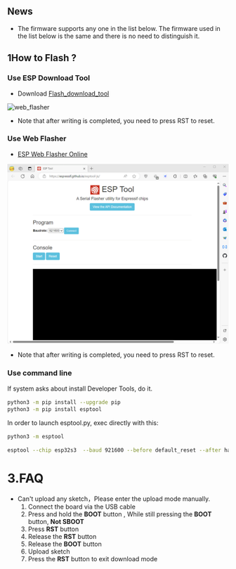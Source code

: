 ## News

* The firmware supports any one in the list below. The firmware used in the list below is the same and there is no need to distinguish it.

## 1️How to Flash ?


### Use ESP Download Tool

- Download [Flash_download_tool](https://www.espressif.com.cn/sites/default/files/tools/flash_download_tool_3.9.7_0.zip)

![web_flasher](./images/esp_downloader.gif)

* Note that after writing is completed, you need to press RST to reset.

### Use Web Flasher

- [ESP Web Flasher Online](https://espressif.github.io/esptool-js/)

![web_flasher](./images/web_flasher.gif)

* Note that after writing is completed, you need to press RST to reset.

### Use command line


If system asks about install Developer Tools, do it.

```bash
python3 -m pip install --upgrade pip
python3 -m pip install esptool
```

In order to launch esptool.py, exec directly with this:

```bash
python3 -m esptool
```

```bash
esptool --chip esp32s3  --baud 921600 --before default_reset --after hard_reset write_flash -z --flash_mode dio --flash_freq 80m 0x0 firmware_file.bin

```

# 3.FAQ

- Can't upload any sketch，Please enter the upload mode manually.
  1. Connect the board via the USB cable
  2. Press and hold the **BOOT** button , While still pressing the **BOOT** button, **Not SBOOT**
  3. Press **RST** button
  4. Release the **RST** button
  5. Release the **BOOT** button
  6. Upload sketch
  7. Press the **RST** button to exit download mode
